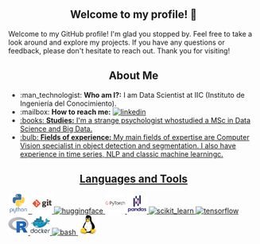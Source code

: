<div>
    <h2 align="center">Welcome to my profile! 👋</h2>
    Welcome to my GitHub profile! I'm glad you stopped by. Feel free to take a look around and explore my projects. If you have any questions or  feedback, please don't hesitate to reach out. Thank you for visiting!
  </div>

<div>
    <h2 align="center">About Me</h2>
   <ul>
    <li>:man_technologist: <strong>Who am I?:</strong> I am Data Scientist at IIC (Instituto de Ingeniería del Conocimiento).</li>
    <li>:mailbox: <strong>How to reach me:</strong> <a href="https://https://www.linkedin.com/in/miguelsancheznovo/" target="_blank"> <img src="https://img.shields.io/badge/LinkedIn-blue?style=flat&logo=Linkedin&logoColor=white" title="linkedin"/>
    <li>:books: <strong>Studies:</strong> I'm a strange psychologist whostudied a MSc in Data Science and Big Data.
    <li>:bulb: <strong>Fields of experience:</strong> My main fields of expertise are Computer Vision specialist in object detection and segmentation. I also have experience in time series, NLP and classic machine learningc.
  </ul>
  </div>
<div>
    <h2 align="center">Languages and Tools</h2>
    <a href="https://www.python.org" target="_blank"> <img src="https://github.com/devicons/devicon/blob/master/icons/python/python-original-wordmark.svg" title="Python" alt="Python" width="40" height="40"/>&nbsp;
    <img src="https://github.com/devicons/devicon/blob/master/icons/git/git-original-wordmark.svg" title="Git" **alt="Git" width="40" height="40"/>
    <a href="https://huggingface.co/" target="_blank"> <img src="https://huggingface.co/front/assets/huggingface_logo.svg" alt="huggingface" width="40" height="40"/>
    <a href="https://pytorch.org/" target="_blank"> <img src="https://github.com/devicons/devicon/blob/master/icons/pytorch/pytorch-original-wordmark.svg" title="Pytorch" **alt="Pytorch" width="40" height="40"/>
    <a href="https://git-scm.com/" target="_blank"> <img src="https://github.com/devicons/devicon/blob/master/icons/pandas/pandas-original-wordmark.svg" title="Git" **alt="Git" width="40" height="40"/>
    <a href="https://scikit-learn.org/" target="_blank"> <img src="https://upload.wikimedia.org/wikipedia/commons/0/05/Scikit_learn_logo_small.svg" alt="scikit_learn" width="40" height="40"/>
    <a href="https://www.tensorflow.org" target="_blank"> <img src="https://www.vectorlogo.zone/logos/tensorflow/tensorflow-icon.svg" alt="tensorflow" width="40" height="40"/>
    <a href="https://www.r-project.org/" target="_blank"> <img src="https://github.com/devicons/devicon/blob/master/icons/r/r-original.svg" title="R" **alt="R" width="40" height="40"/>
    <a href="https://www.docker.com/" target="_blank"> <img src="https://github.com/devicons/devicon/blob/master/icons/docker/docker-original-wordmark.svg" title="Git" **alt="Git" width="40" height="40"/>
    <a href="https://www.gnu.org/software/bash/" target="_blank"> <img src="https://www.vectorlogo.zone/logos/gnu_bash/gnu_bash-icon.svg" alt="bash"  width="40" height="40"/> </a> <a href="https://www.docker.com/" target="_blank"> 
    <a href="https://www.linux.org/" target="_blank"> <img src="https://raw.githubusercontent.com/devicons/devicon/master/icons/linux/linux-original.svg" alt="linux" width="40" height="40"/>
  </div>
